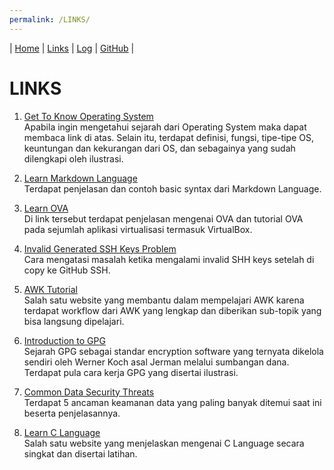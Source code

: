 ```yaml
---
permalink: /LINKS/
---
```


| [Home](https://nakarz.github.io/os212/) | [Links](#) | [Log](https://nakarz.github.io/os212/TXT/mylog.txt) | [GitHub](https://github.com/nakarz/os212) |

# LINKS

1. [Get To Know Operating System](https://www.javatpoint.com/history-of-operating-system) <br>
   Apabila ingin mengetahui sejarah dari Operating System maka dapat membaca link di atas. Selain itu, terdapat definisi, fungsi, tipe-tipe OS, keuntungan dan kekurangan dari OS, dan sebagainya yang sudah dilengkapi oleh ilustrasi.
   
2. [Learn Markdown Language](https://www.markdownguide.org/basic-syntax/) <br>
   Terdapat penjelasan dan contoh basic syntax dari Markdown Language.

3. [Learn OVA](https://www.alphr.com/ova-virtualbox/) <br>
   Di link tersebut terdapat penjelasan mengenai OVA dan tutorial OVA pada sejumlah aplikasi virtualisasi termasuk VirtualBox.

4. [Invalid Generated SSH Keys Problem](https://stackoverflow.com/questions/10476360/key-is-invalid-message-on-github) <br>
   Cara mengatasi masalah ketika mengalami invalid SHH keys setelah di copy ke GitHub SSH.
   
5. [AWK Tutorial](tutorialspoint.com/awk/awk_workflow.htm) <br>
   Salah satu website yang membantu dalam mempelajari AWK karena terdapat workflow dari AWK yang lengkap dan diberikan sub-topik yang bisa langsung dipelajari.
   
6. [Introduction to GPG](https://loganmarchione.com/2015/12/a-brief-introduction-to-gpg/) <br>
   Sejarah GPG sebagai standar encryption software yang ternyata dikelola sendiri oleh Werner Koch asal Jerman melalui sumbangan dana. Terdapat pula cara kerja GPG yang disertai ilustrasi.

7. [Common Data Security Threats](http://jagitservices.com/5-most-common-data-security-threats/) <br>
   Terdapat 5 ancaman keamanan data yang paling banyak ditemui saat ini beserta penjelasannya.

8. [Learn C Language](https://www.learn-c.org/) <br>
   Salah satu website yang menjelaskan mengenai C Language secara singkat dan disertai latihan.

